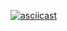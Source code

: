 [![asciicast](https://asciinema.org/a/dqlc47TG45Mjvhlnt4l69RJHl.svg)](https://asciinema.org/a/dqlc47TG45Mjvhlnt4l69RJHl)


